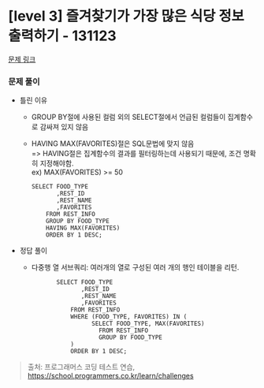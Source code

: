 # [level 3] 즐겨찾기가 가장 많은 식당 정보 출력하기 - 131123 

[문제 링크](https://school.programmers.co.kr/learn/courses/30/lessons/131123) 

### 문제 풀이
- 틀린 이유
  - GROUP BY절에 사용된 컬럼 외의 SELECT절에서 언급된 컬럼들이 집계함수로 감싸져 있지 않음
  - HAVING MAX(FAVORITES)절은 SQL문법에 맞지 않음<br>
    => HAVING절은 집계함수의 결과를 필터링하는데 사용되기 때문에, 조건 명확히 지정해야함.<br>
       ex) MAX(FAVORITES) >= 50
    
        SELECT FOOD_TYPE
               ,REST_ID
               ,REST_NAME
               ,FAVORITES
            FROM REST_INFO
            GROUP BY FOOD_TYPE
            HAVING MAX(FAVORITES)
            ORDER BY 1 DESC; 

- 정답 풀이
   - 다중행 열 서브쿼리: 여러개의 열로 구성된 여러 개의 행인 테이블을 리턴.

                SELECT FOOD_TYPE
                       ,REST_ID
                       ,REST_NAME
                       ,FAVORITES
                    FROM REST_INFO
                    WHERE (FOOD_TYPE, FAVORITES) IN (
                          SELECT FOOD_TYPE, MAX(FAVORITES)
                            FROM REST_INFO
                            GROUP BY FOOD_TYPE
                    )
                    ORDER BY 1 DESC;
     
> 출처: 프로그래머스 코딩 테스트 연습, https://school.programmers.co.kr/learn/challenges

